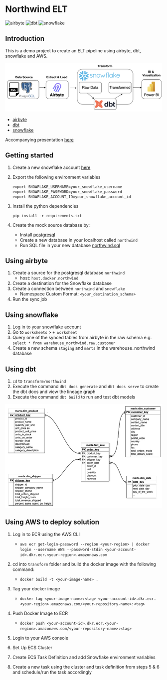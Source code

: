 # Northwind ELT


![airbyte](https://img.shields.io/badge/airbyte-integrate-blue)
![dbt](https://img.shields.io/badge/dbt-transform-blue)
![snowflake](https://img.shields.io/badge/snowflake-database-blue)

## Introduction 

This is a demo project to create an ELT pipeline using airbyte, dbt, snowflake and AWS. 

![docs/elt-architecture.png](docs/elt-architecture.png)

- [airbyte](https://docs.airbyte.com/)
- [dbt](https://docs.getdbt.com/docs/introduction)
- [snowflake](https://docs.snowflake.com/en/)

Accompanying presentation [here](docs/northwind.pdf)

## Getting started 

1. Create a new snowflake account [here](https://signup.snowflake.com/)

2. Export the following environment variables 

    ```
    export SNOWFLAKE_USERNAME=your_snowflake_username
    export SNOWFLAKE_PASSWORD=your_snowflake_password
    export SNOWFLAKE_ACCOUNT_ID=your_snowflake_account_id
    ```

3. Install the python dependencies

    ```
    pip install -r requirements.txt
    ```

4. Create the mock source database by: 
    - Install [postgresql](https://www.postgresql.org/)
    - Create a new database in your localhost called `northwind` 
    - Run SQL file in your new database [northwind.sql](integration/source/northwind.sql)

## Using airbyte 

1. Create a source for the postgresql database `northwind`
    - host: `host.docker.northwind`
2. Create a destination for the Snowflake database 
3. Create a connection between `northwind` and `snowflake` 
    - Namespace Custom Format: `<your_destination_schema>`
4. Run the sync job 

## Using snowflake 

1. Log in to your snowflake account 
2. Go to `worksheets` > `+ worksheet`
3. Query one of the synced tables from airbyte in the raw schema e.g. `select * from warehouse_northwind.raw.customer` 
4. Create a new schema `staging` and `marts` in the warehouse_northwind database

## Using dbt 

1. `cd` to `transform/northwind` 
2. Execute the command `dbt docs generate` and `dbt docs serve` to create the dbt docs and view the lineage graph 
3. Execute the command `dbt build` to run and test dbt models

![docs/er-diagram.png](docs/er-diagram.png)

## Using AWS to deploy solution

1. Log in to ECR using the AWS CLI
    - `aws ecr get-login-password --region <your-region> | docker login --username AWS --password-stdin <your-account-id>.dkr.ecr.<your-region>.amazonaws.com`

2. cd into `transform` folder and build the docker image with the following command:
    - `docker build -t <your-image-name> .`

3. Tag your docker image
    - `docker tag <your-image-name>:<tag> <your-account-id>.dkr.ecr.<your-region>.amazonaws.com/<your-repository-name>:<tag>`

4. Push Docker Image to ECR
    - `docker push <your-account-id>.dkr.ecr.<your-region>.amazonaws.com/<your-repository-name>:<tag>`

5. Login to your AWS console

6. Set Up ECS Cluster

7. Create ECS Task Definition and add Snowflake environment variables

5. Create a new task using the cluster and task definition from steps 5 & 6 and schedule/run the task accordingly